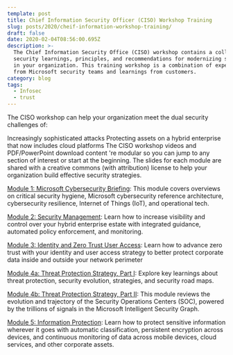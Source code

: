 ```yaml
---
template: post
title: Chief Information Security Officer (CISO) Workshop Training
slug: posts/2020/cheif-information-workshop-training/
draft: false
date: 2020-02-04T08:56:00.695Z
description: >-
  The Chief Information Security Office (CISO) workshop contains a collection of
  security learnings, principles, and recommendations for modernizing security
  in your organization. This training workshop is a combination of experiences
  from Microsoft security teams and learnings from customers.
category: blog
tags:
  - Infosec
  - trust
---
```

The CISO workshop can help your organization meet the dual security challenges of:

Increasingly sophisticated attacks
Protecting assets on a hybrid enterprise that now includes cloud platforms
The CISO workshop videos and PDF/PowerPoint download content 're modular so you can jump to any section of interest or start at the beginning. The slides for each module are shared with a creative commons (with attribution) license to help your organization build effective security strategies.

[Module 1: Microsoft Cybersecurity Briefing](https://docs.microsoft.com/en-us/microsoft-365/security/office-365-security/ciso-workshop-module-1): This module covers overviews on critical security hygiene, Microsoft cybersecurity reference architecture, cybersecurity resilience, Internet of Things (IoT), and operational tech.

[Module 2: Security Management](https://docs.microsoft.com/en-us/microsoft-365/security/office-365-security/ciso-workshop-module-2): Learn how to increase visibility and control over your hybrid enterprise estate with integrated guidance, automated policy enforcement, and monitoring.

[Module 3: Identity and Zero Trust User Access](https://docs.microsoft.com/en-us/microsoft-365/security/office-365-security/ciso-workshop-module-3): Learn how to advance zero trust with your identity and user access strategy to better protect corporate data inside and outside your network perimeter

[Module 4a: Threat Protection Strategy, Part I](https://docs.microsoft.com/en-us/microsoft-365/security/office-365-security/ciso-workshop-module-4a): Explore key learnings about threat protection, security evolution, strategies, and security road maps.

[Module 4b: Threat Protection Strategy, Part II](https://docs.microsoft.com/en-us/microsoft-365/security/office-365-security/ciso-workshop-module-4b): This module reviews the evolution and trajectory of the Security Operations Centers (SOC), powered by the trillions of signals in the Microsoft Intelligent Security Graph.

[Module 5: Information Protection](https://docs.microsoft.com/en-us/microsoft-365/security/office-365-security/ciso-workshop-module-5): Learn how to protect sensitive information wherever it goes with automatic classification, persistent encryption across devices, and continuous monitoring of data across mobile devices, cloud services, and other corporate assets.
